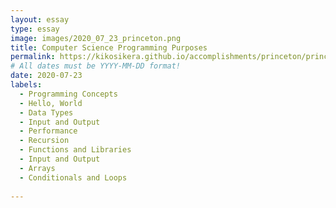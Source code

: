 ```yaml
---
layout: essay
type: essay
image: images/2020_07_23_princeton.png
title: Computer Science Programming Purposes
permalink: https://kikosikera.github.io/accomplishments/princeton/princeton_CSPP/
# All dates must be YYYY-MM-DD format!
date: 2020-07-23
labels:
  - Programming Concepts
  - Hello, World
  - Data Types
  - Input and Output
  - Performance
  - Recursion
  - Functions and Libraries
  - Input and Output
  - Arrays
  - Conditionals and Loops
  
---
```

